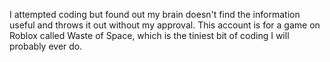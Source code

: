 I attempted coding but found out my brain doesn't find the information useful and throws it out without my approval.
This account is for a game on Roblox called Waste of Space, which is the tiniest bit of coding I will probably ever do.
